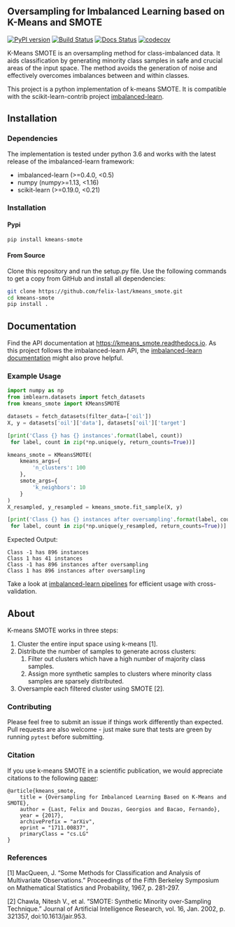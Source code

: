 Oversampling for Imbalanced Learning based on K-Means and SMOTE
----------------------------------------------------------------

[![PyPI version](https://badge.fury.io/py/kmeans-smote.svg)](https://badge.fury.io/py/kmeans-smote)
[![Build Status](https://travis-ci.org/felix-last/kmeans_smote.svg?branch=master)](https://travis-ci.org/felix-last/kmeans_smote)
[![Docs Status](https://readthedocs.org/projects/kmeans-smote/badge/?version=latest)](http://kmeans-smote.readthedocs.io/en/latest/?badge=latest)
[![codecov](https://codecov.io/gh/felix-last/kmeans_smote/branch/master/graph/badge.svg)](https://codecov.io/gh/felix-last/kmeans_smote)

K-Means SMOTE is an oversampling method for class-imbalanced data. It aids classification by generating minority class samples in safe and crucial areas of the input space. The method avoids the generation of noise and effectively overcomes imbalances between and within classes.

This project is a python implementation of k-means SMOTE. It is compatible with the scikit-learn-contrib project [imbalanced-learn](https://github.com/scikit-learn-contrib/imbalanced-learn).

## Installation
### Dependencies
The implementation is tested under python 3.6 and works with the latest release of the imbalanced-learn framework:

- imbalanced-learn (>=0.4.0, <0.5)
- numpy (numpy>=1.13, <1.16)
- scikit-learn (>=0.19.0, <0.21)

### Installation
#### Pypi
```sh
pip install kmeans-smote
```
#### From Source
Clone this repository and run the setup.py file. Use the following commands to get a copy from GitHub and install all dependencies:
```sh
git clone https://github.com/felix-last/kmeans_smote.git
cd kmeans-smote
pip install .
```

## Documentation
Find the API documentation at <https://kmeans_smote.readthedocs.io>. As this project follows the imbalanced-learn API, the [imbalanced-learn documentation](http://contrib.scikit-learn.org/imbalanced-learn) might also prove helpful.

### Example Usage
```python
import numpy as np
from imblearn.datasets import fetch_datasets
from kmeans_smote import KMeansSMOTE

datasets = fetch_datasets(filter_data=['oil'])
X, y = datasets['oil']['data'], datasets['oil']['target']

[print('Class {} has {} instances'.format(label, count))
 for label, count in zip(*np.unique(y, return_counts=True))]

kmeans_smote = KMeansSMOTE(
    kmeans_args={
        'n_clusters': 100
    },
    smote_args={
        'k_neighbors': 10
    }
)
X_resampled, y_resampled = kmeans_smote.fit_sample(X, y)

[print('Class {} has {} instances after oversampling'.format(label, count))
 for label, count in zip(*np.unique(y_resampled, return_counts=True))]
```

Expected Output:
```
Class -1 has 896 instances
Class 1 has 41 instances
Class -1 has 896 instances after oversampling
Class 1 has 896 instances after oversampling
```

Take a look at [imbalanced-learn pipelines](http://contrib.scikit-learn.org/imbalanced-learn/stable/generated/imblearn.pipeline.Pipeline.html) for efficient usage with cross-validation.

## About
K-means SMOTE works in three steps:

1. Cluster the entire input space using k-means [1].
2. Distribute the number of samples to generate across clusters:
    1. Filter out clusters which have a high number of majority class samples.
    2. Assign more synthetic samples to clusters where minority class samples are sparsely distributed.
3. Oversample each filtered cluster using SMOTE [2].

### Contributing
Please feel free to submit an issue if things work differently than expected. Pull requests are also welcome - just make sure that tests are green by running `pytest` before submitting.

### Citation
If you use k-means SMOTE in a scientific publication, we would appreciate citations to the following [paper](https://arxiv.org/abs/1711.00837):
```
@article{kmeans_smote,
	title = {Oversampling for Imbalanced Learning Based on K-Means and SMOTE},
	author = {Last, Felix and Douzas, Georgios and Bacao, Fernando},
	year = {2017},
    archivePrefix = "arXiv",
    eprint = "1711.00837",
    primaryClass = "cs.LG"
}
```

### References
[1] MacQueen, J. “Some Methods for Classification and Analysis of Multivariate Observations.” Proceedings of the Fifth Berkeley Symposium on Mathematical Statistics and Probability, 1967, p. 281-297.

[2] Chawla, Nitesh V., et al. “SMOTE: Synthetic Minority over-Sampling Technique.” Journal of Artificial Intelligence Research, vol. 16, Jan. 2002, p. 321357, doi:10.1613/jair.953.
